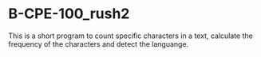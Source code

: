 # B-CPE-100_rush2
This is a short program to count specific characters in a text, calculate the frequency of the characters and detect the languange.
